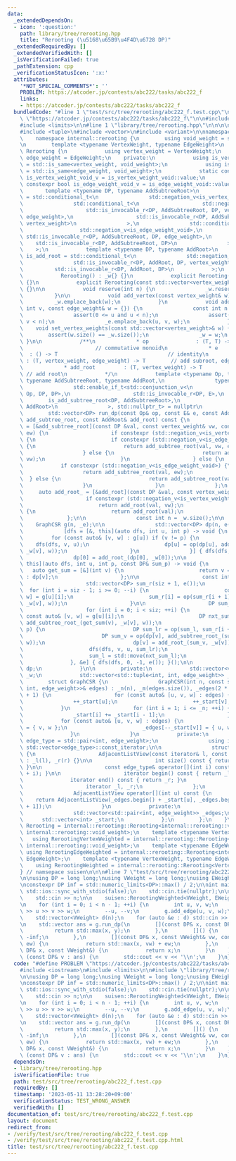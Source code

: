 ```yaml
---
data:
  _extendedDependsOn:
  - icon: ':question:'
    path: library/tree/rerooting.hpp
    title: "Rerooting (\u5168\u65B9\u4F4D\u6728 DP)"
  _extendedRequiredBy: []
  _extendedVerifiedWith: []
  _isVerificationFailed: true
  _pathExtension: cpp
  _verificationStatusIcon: ':x:'
  attributes:
    '*NOT_SPECIAL_COMMENTS*': ''
    PROBLEM: https://atcoder.jp/contests/abc222/tasks/abc222_f
    links:
    - https://atcoder.jp/contests/abc222/tasks/abc222_f
  bundledCode: "#line 1 \"test/src/tree/rerooting/abc222_f.test.cpp\"\n#define PROBLEM\
    \ \"https://atcoder.jp/contests/abc222/tasks/abc222_f\"\n\n#include <iostream>\n\
    #include <limits>\n\n#line 1 \"library/tree/rerooting.hpp\"\n\n\n\n#include <cassert>\n\
    #include <tuple>\n#include <vector>\n#include <variant>\n\nnamespace suisen {\n\
    \    namespace internal::rerooting {\n        using void_weight = std::monostate;\n\
    \n        template <typename VertexWeight, typename EdgeWeight>\n        struct\
    \ Rerooting {\n            using vertex_weight = VertexWeight;\n            using\
    \ edge_weight = EdgeWeight;\n    private:\n            using is_vertex_weight_void\
    \ = std::is_same<vertex_weight, void_weight>;\n            using is_edge_weight_void\
    \ = std::is_same<edge_weight, void_weight>;\n            static constexpr bool\
    \ is_vertex_weight_void_v = is_vertex_weight_void::value;\n            static\
    \ constexpr bool is_edge_weight_void_v = is_edge_weight_void::value;\n\n     \
    \       template <typename DP, typename AddSubtreeRoot>\n            using is_add_subtree_root\
    \ = std::conditional_t<\n                std::negation_v<is_vertex_weight_void>,\n\
    \                std::conditional_t<\n                    std::negation_v<is_edge_weight_void>,\n\
    \                    std::is_invocable_r<DP, AddSubtreeRoot, DP, vertex_weight,\
    \ edge_weight>,\n                    std::is_invocable_r<DP, AddSubtreeRoot, DP,\
    \ vertex_weight>\n                >,\n                std::conditional_t<\n  \
    \                  std::negation_v<is_edge_weight_void>,\n                   \
    \ std::is_invocable_r<DP, AddSubtreeRoot, DP, edge_weight>,\n                \
    \    std::is_invocable_r<DP, AddSubtreeRoot, DP>\n                >\n        \
    \    >;\n            template <typename DP, typename AddRoot>\n            using\
    \ is_add_root = std::conditional_t<\n                std::negation_v<is_vertex_weight_void>,\n\
    \                std::is_invocable_r<DP, AddRoot, DP, vertex_weight>,\n      \
    \          std::is_invocable_r<DP, AddRoot, DP>\n            >;\n    public:\n\
    \            Rerooting() : _w{} {}\n            explicit Rerooting(int n) : _w(n)\
    \ {}\n            explicit Rerooting(const std::vector<vertex_weight>& w) : _w(w)\
    \ {}\n\n            void reserve(int n) {\n                _w.reserve(n);\n  \
    \          }\n\n            void add_vertex(const vertex_weight& w) {\n      \
    \          _w.emplace_back(w);\n            }\n            void add_edge(int u,\
    \ int v, const edge_weight& w = {}) {\n                const int n = _w.size();\n\
    \                assert(0 <= u and u < n);\n                assert(0 <= v and\
    \ v < n);\n                _e.emplace_back(u, v, w);\n            }\n        \
    \    void set_vertex_weights(const std::vector<vertex_weight>& w) {\n        \
    \        assert(w.size() == _w.size());\n                _w = w;\n           \
    \ }\n\n            /**\n             * op               : (T, T) -> T        \
    \                       // commutative monoid\n             * e              \
    \  : () -> T                                   // identity\n             * add_subtree_root\
    \ : (T, vertex_weight, edge_weight) -> T        // add subroot, edge to parent\n\
    \             * add_root         : (T, vertex_weight) -> T                   \
    \ // add root\n            */\n            template <typename Op, typename E,\
    \ typename AddSubtreeRoot, typename AddRoot,\n                typename DP = std::decay_t<std::invoke_result_t<E>>,\n\
    \                std::enable_if_t<std::conjunction_v<\n                    std::is_invocable_r<DP,\
    \ Op, DP, DP>,\n                    std::is_invocable_r<DP, E>,\n            \
    \        is_add_subtree_root<DP, AddSubtreeRoot>,\n                    is_add_root<DP,\
    \ AddRoot>\n                >, std::nullptr_t> = nullptr\n            >\n    \
    \        std::vector<DP> run_dp(const Op& op, const E& e, const AddSubtreeRoot&\
    \ add_subtree_root, const AddRoot& add_root) const {\n                auto add_subtree_root_\
    \ = [&add_subtree_root](const DP &val, const vertex_weight& vw, const edge_weight&\
    \ ew) {\n                    if constexpr (std::negation_v<is_vertex_weight_void>)\
    \ {\n                        if constexpr (std::negation_v<is_edge_weight_void>)\
    \ {\n                            return add_subtree_root(val, vw, ew);\n     \
    \                   } else {\n                            return add_subtree_root(val,\
    \ vw);\n                        }\n                    } else {\n            \
    \            if constexpr (std::negation_v<is_edge_weight_void>) {\n         \
    \                   return add_subtree_root(val, ew);\n                      \
    \  } else {\n                            return add_subtree_root(val);\n     \
    \                   }\n                    }\n                };\n           \
    \     auto add_root_ = [&add_root](const DP &val, const vertex_weight& vw) {\n\
    \                    if constexpr (std::negation_v<is_vertex_weight_void>) {\n\
    \                        return add_root(val, vw);\n                    } else\
    \ {\n                        return add_root(val);\n                    }\n  \
    \              };\n\n                const int n = _w.size();\n\n            \
    \    GraphCSR g(n, _e);\n\n                std::vector<DP> dp(n, e());\n\n   \
    \             [dfs = [&, this](auto dfs, int u, int p) -> void {\n           \
    \         for (const auto& [v, w] : g[u]) if (v != p) {\n                    \
    \    dfs(dfs, v, u);\n                        dp[u] = op(dp[u], add_subtree_root_(dp[v],\
    \ _w[v], w));\n                    }\n                }] { dfs(dfs, 0, -1); }();\n\
    \                dp[0] = add_root_(dp[0], _w[0]);\n\n                [dfs = [&,\
    \ this](auto dfs, int u, int p, const DP& sum_p) -> void {\n                 \
    \   auto get_sum = [&](int v) {\n                        return v == p ? sum_p\
    \ : dp[v];\n                    };\n\n                    const int siz = g[u].size();\n\
    \                    std::vector<DP> sum_r(siz + 1, e());\n                  \
    \  for (int i = siz - 1; i >= 0; --i) {\n                        const auto& [v,\
    \ w] = g[u][i];\n                        sum_r[i] = op(sum_r[i + 1], add_subtree_root_(get_sum(v),\
    \ _w[v], w));\n                    }\n\n                    DP sum_l = e();\n\
    \                    for (int i = 0; i < siz; ++i) {\n                       \
    \ const auto& [v, w] = g[u][i];\n                        DP nxt_sum_l = op(sum_l,\
    \ add_subtree_root_(get_sum(v), _w[v], w));\n                        if (v !=\
    \ p) {\n                            DP sum_lr = op(sum_l, sum_r[i + 1]);\n   \
    \                         DP sum_v = op(dp[v], add_subtree_root_(sum_lr, _w[u],\
    \ w));\n                            dp[v] = add_root_(sum_v, _w[v]);\n       \
    \                     dfs(dfs, v, u, sum_lr);\n                        }\n   \
    \                     sum_l = std::move(nxt_sum_l);\n                    }\n \
    \               }, &e] { dfs(dfs, 0, -1, e()); }();\n\n                return\
    \ dp;\n            }\n\n        private:\n            std::vector<vertex_weight>\
    \ _w;\n            std::vector<std::tuple<int, int, edge_weight>> _e;\n\n    \
    \        struct GraphCSR {\n                GraphCSR(int n, const std::vector<std::tuple<int,\
    \ int, edge_weight>>& edges) : _n(n), _m(edges.size()), _edges(2 * _m), _start(_n\
    \ + 1) {\n                    for (const auto& [u, v, w] : edges) {\n        \
    \                ++_start[u];\n                        ++_start[v];\n        \
    \            }\n                    for (int i = 1; i <= _n; ++i) {\n        \
    \                _start[i] += _start[i - 1];\n                    }\n        \
    \            for (const auto& [u, v, w] : edges) {\n                        _edges[--_start[u]]\
    \ = { v, w };\n                        _edges[--_start[v]] = { u, w };\n     \
    \               }\n                }\n            private:\n                using\
    \ edge_type = std::pair<int, edge_weight>;\n                using iterator = typename\
    \ std::vector<edge_type>::const_iterator;\n\n                struct AdjacentListView\
    \ {\n                    AdjacentListView(const iterator& l, const iterator& r)\
    \ : _l(l), _r(r) {}\n\n                    int size() const { return _r - _l;\
    \ }\n\n                    const edge_type& operator[](int i) const { return *(_l\
    \ + i); }\n\n                    iterator begin() const { return _l; }\n     \
    \               iterator end() const { return _r; }\n                private:\n\
    \                    iterator _l, _r;\n                };\n            public:\n\
    \                AdjacentListView operator[](int u) const {\n                \
    \    return AdjacentListView(_edges.begin() + _start[u], _edges.begin() + _start[u\
    \ + 1]);\n                }\n            private:\n                int _n, _m;\n\
    \                std::vector<std::pair<int, edge_weight>> _edges;\n          \
    \      std::vector<int> _start;\n            };\n        };\n    }\n    using\
    \ Rerooting = internal::rerooting::Rerooting<internal::rerooting::void_weight,\
    \ internal::rerooting::void_weight>;\n    template <typename VertexWeight>\n \
    \   using RerootingVertexWeighted = internal::rerooting::Rerooting<VertexWeight,\
    \ internal::rerooting::void_weight>;\n    template <typename EdgeWeight>\n   \
    \ using RerootingEdgeWeighted = internal::rerooting::Rerooting<internal::rerooting::void_weight,\
    \ EdgeWeight>;\n    template <typename VertexWeight, typename EdgeWeighted>\n\
    \    using RerootingWeighted = internal::rerooting::Rerooting<VertexWeight, EdgeWeighted>;\n\
    } // namsepace suisen\n\n\n#line 7 \"test/src/tree/rerooting/abc222_f.test.cpp\"\
    \n\nusing DP = long long;\nusing VWeight = long long;\nusing EWeight = long long;\n\
    \nconstexpr DP inf = std::numeric_limits<DP>::max() / 2;\n\nint main() {\n   \
    \ std::ios::sync_with_stdio(false);\n    std::cin.tie(nullptr);\n\n    int n;\n\
    \    std::cin >> n;\n\n    suisen::RerootingWeighted<VWeight, EWeight> g(n);\n\
    \n    for (int i = 0; i < n - 1; ++i) {\n        int u, v, w;\n        std::cin\
    \ >> u >> v >> w;\n        --u, --v;\n        g.add_edge(u, v, w);\n    }\n\n\
    \    std::vector<VWeight> d(n);\n    for (auto &e : d) std::cin >> e;\n    g.set_vertex_weights(d);\n\
    \n    std::vector ans = g.run_dp(\n        [](const DP& x, const DP& y) {\n  \
    \          return std::max(x, y);\n        },\n        []() {\n            return\
    \ -inf;\n        },\n        [](const DP& x, const VWeight& vw, const EWeight&\
    \ ew) {\n            return std::max(x, vw) + ew;\n        },\n        [](const\
    \ DP& x, const VWeight&) {\n            return x;\n        }\n    );\n\n    for\
    \ (const DP& v : ans) {\n        std::cout << v << '\\n';\n    }\n}\n"
  code: "#define PROBLEM \"https://atcoder.jp/contests/abc222/tasks/abc222_f\"\n\n\
    #include <iostream>\n#include <limits>\n\n#include \"library/tree/rerooting.hpp\"\
    \n\nusing DP = long long;\nusing VWeight = long long;\nusing EWeight = long long;\n\
    \nconstexpr DP inf = std::numeric_limits<DP>::max() / 2;\n\nint main() {\n   \
    \ std::ios::sync_with_stdio(false);\n    std::cin.tie(nullptr);\n\n    int n;\n\
    \    std::cin >> n;\n\n    suisen::RerootingWeighted<VWeight, EWeight> g(n);\n\
    \n    for (int i = 0; i < n - 1; ++i) {\n        int u, v, w;\n        std::cin\
    \ >> u >> v >> w;\n        --u, --v;\n        g.add_edge(u, v, w);\n    }\n\n\
    \    std::vector<VWeight> d(n);\n    for (auto &e : d) std::cin >> e;\n    g.set_vertex_weights(d);\n\
    \n    std::vector ans = g.run_dp(\n        [](const DP& x, const DP& y) {\n  \
    \          return std::max(x, y);\n        },\n        []() {\n            return\
    \ -inf;\n        },\n        [](const DP& x, const VWeight& vw, const EWeight&\
    \ ew) {\n            return std::max(x, vw) + ew;\n        },\n        [](const\
    \ DP& x, const VWeight&) {\n            return x;\n        }\n    );\n\n    for\
    \ (const DP& v : ans) {\n        std::cout << v << '\\n';\n    }\n}"
  dependsOn:
  - library/tree/rerooting.hpp
  isVerificationFile: true
  path: test/src/tree/rerooting/abc222_f.test.cpp
  requiredBy: []
  timestamp: '2023-05-11 13:28:20+09:00'
  verificationStatus: TEST_WRONG_ANSWER
  verifiedWith: []
documentation_of: test/src/tree/rerooting/abc222_f.test.cpp
layout: document
redirect_from:
- /verify/test/src/tree/rerooting/abc222_f.test.cpp
- /verify/test/src/tree/rerooting/abc222_f.test.cpp.html
title: test/src/tree/rerooting/abc222_f.test.cpp
---
```

